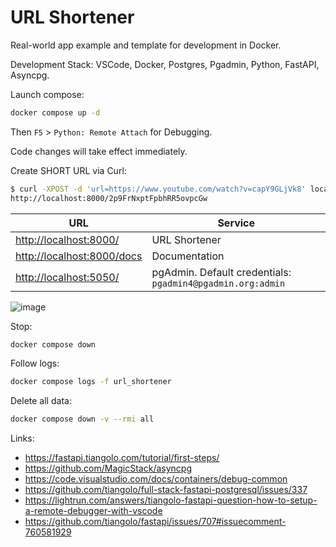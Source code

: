 # URL Shortener

Real-world app example and template for development in Docker.

Development Stack: VSCode, Docker, Postgres, Pgadmin, Python, FastAPI, Asyncpg.

Launch compose:

```bash
docker compose up -d
```

Then `F5` > `Python: Remote Attach` for Debugging.

Code changes will take effect immediately.

Create SHORT URL via Curl:

```bash
$ curl -XPOST -d 'url=https://www.youtube.com/watch?v=capY9GLjVk8' localhost:8000
http://localhost:8000/2p9FrNxptFpbhRR5ovpcGw
```

| URL | Service |
| --- | --- |
| <http://localhost:8000/> | URL Shortener |
| <http://localhost:8000/docs> | Documentation |
| <http://localhost:5050/> | pgAdmin. Default credentials: `pgadmin4@pgadmin.org:admin` |

![image](https://user-images.githubusercontent.com/12753171/278843106-a24e55bd-5c6f-4b60-b1b9-d188e7562d3c.png)

Stop:

```bash
docker compose down
```

Follow logs:

```bash
docker compose logs -f url_shortener
```

Delete all data:

```bash
docker compose down -v --rmi all
```

Links:

* <https://fastapi.tiangolo.com/tutorial/first-steps/>
* <https://github.com/MagicStack/asyncpg>
* <https://code.visualstudio.com/docs/containers/debug-common>
* <https://github.com/tiangolo/full-stack-fastapi-postgresql/issues/337>
* <https://lightrun.com/answers/tiangolo-fastapi-question-how-to-setup-a-remote-debugger-with-vscode>
* <https://github.com/tiangolo/fastapi/issues/707#issuecomment-760581929>
